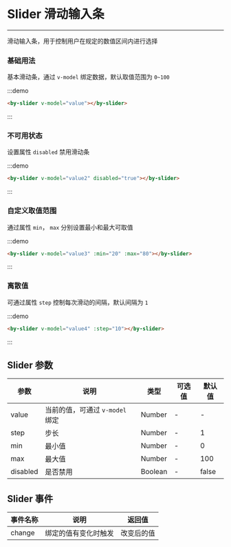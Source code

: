 # Slider 滑动输入条

---

滑动输入条，用于控制用户在规定的数值区间内进行选择

### 基础用法

基本滑动条，通过 `v-model` 绑定数据，默认取值范围为 `0~100`

:::demo

```html
<by-slider v-model="value"></by-slider>
```

:::

### 不可用状态

设置属性 `disabled` 禁用滑动条

:::demo

```html
<by-slider v-model="value2" disabled="true"></by-slider>
```

:::

### 自定义取值范围

通过属性 `min`， `max` 分别设置最小和最大可取值

:::demo

```html
<by-slider v-model="value3" :min="20" :max="80"></by-slider>
```

:::

### 离散值

可通过属性 `step` 控制每次滑动的间隔，默认间隔为 `1`

:::demo

```html
<by-slider v-model="value4" :step="10"></by-slider>
```

:::

## Slider 参数

| 参数     | 说明                            | 类型    | 可选值 | 默认值 |
| -------- | ------------------------------- | ------- | ------ | ------ |
| value    | 当前的值，可通过 `v-model` 绑定 | Number  | -      | -      |
| step     | 步长                            | Number  | -      | 1      |
| min      | 最小值                          | Number  | -      | 0      |
| max      | 最大值                          | Number  | -      | 100    |
| disabled | 是否禁用                        | Boolean | -      | false  |

## Slider 事件

| 事件名称 | 说明                 | 返回值     |
| -------- | -------------------- | ---------- |
| change   | 绑定的值有变化时触发 | 改变后的值 |

<script lang="ts">
    import { Vue, Component } from "vue-property-decorator";

    @Component
    export default class BySliderMd extends Vue {
        value = 0
        value2 = 20
        value3 = 30
        value4 = 50
    }
</script>

